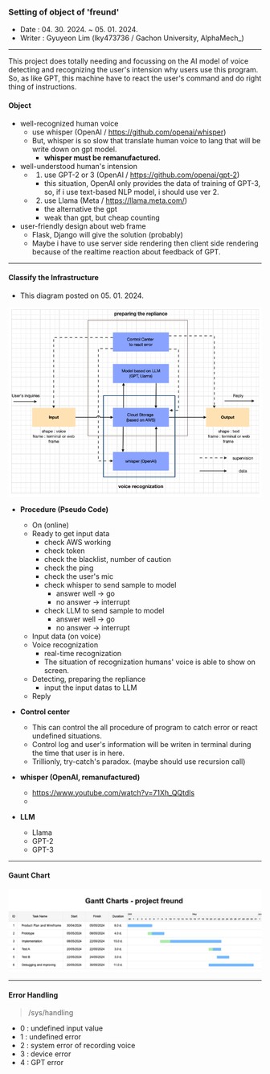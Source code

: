 ### Setting of object of 'freund'
- Date : 04. 30. 2024. ~ 05. 01. 2024.
- Writer : Gyuyeon Lim (lky473736 / Gachon University, AlphaMech_)

-----

This project does totally needing and focussing on the AI model of voice detecting and recognizing the user's intension why users use this program. So, as like GPT, this machine have to react the user's command and do right thing of instructions.

#### Object

- well-recognized human voice
    - use whisper (OpenAI / https://github.com/openai/whisper)
    - But, whisper is so slow that translate human voice to lang that will be write down on gpt model.
        - **whisper must be remanufactured.**
- well-understood human's intension 
    - 1. use GPT-2 or 3 (OpenAI / https://github.com/openai/gpt-2)
        - this situation, OpenAI only provides the data of training of GPT-3, so, if i use text-based NLP model, i should use ver 2.
    - 2. use Llama (Meta / https://llama.meta.com/)
        - the alternative the gpt
        - weak than gpt, but cheap counting
- user-friendly design about web frame
    - Flask, Django will give the solution (probably)
    - Maybe i have to use server side rendering then client side rendering because of the realtime reaction about feedback of GPT.

------

#### Classify the Infrastructure

- This diagram posted on 05. 01. 2024. 

![infrastructure](<infrastructure.png>)

- **Procedure (Pseudo Code)**
    - On (online)
    - Ready to get input data 
        - check AWS working
        - check token
        - check the blacklist, number of caution
        - check the ping
        - check the user's mic
        - check whisper to send sample to model
            - answer well -> go
            - no answer -> interrupt
        - check LLM to send sample to model
            - answer well -> go
            - no answer -> interrupt
    - Input data (on voice)
    - Voice recognization
        - real-time recognization
        - The situation of recognization humans' voice is able to show on screen.
    - Detecting, preparing the repliance
        - input the input datas to LLM
    - Reply

- **Control center**
    - This can control the all procedure of program to catch error or react undefined situations. 
    - Control log and user's information will be writen in terminal during the time that user is in here.
    - Trillionly, try-catch's paradox. (maybe should use recursion call)

- **whisper (OpenAI, remanufactured)** 
    - https://www.youtube.com/watch?v=71Xh_QQtdls
    - 

- **LLM**
    - Llama
    - GPT-2
    - GPT-3

--------

#### Gaunt Chart

![gantt](<gantt.png>)

--------

#### Error Handling

> /sys/handling

- 0 : undefined input value
- 1 : undefined error
- 2 : system error of recording voice
- 3 : device error
- 4 : GPT error